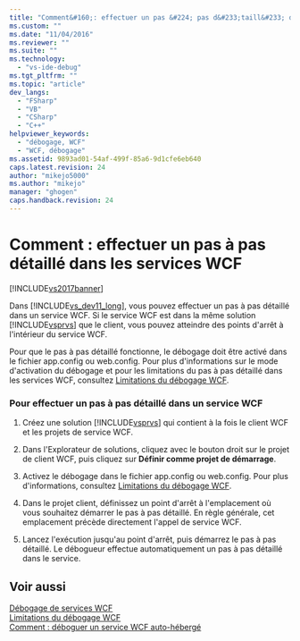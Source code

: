 ```yaml
---
title: "Comment&#160;: effectuer un pas &#224; pas d&#233;taill&#233; dans les services WCF | Microsoft Docs"
ms.custom: ""
ms.date: "11/04/2016"
ms.reviewer: ""
ms.suite: ""
ms.technology: 
  - "vs-ide-debug"
ms.tgt_pltfrm: ""
ms.topic: "article"
dev_langs: 
  - "FSharp"
  - "VB"
  - "CSharp"
  - "C++"
helpviewer_keywords: 
  - "débogage, WCF"
  - "WCF, débogage"
ms.assetid: 9893ad01-54af-499f-85a6-9d1cfe6eb640
caps.latest.revision: 24
author: "mikejo5000"
ms.author: "mikejo"
manager: "ghogen"
caps.handback.revision: 24
---
```

# Comment&#160;: effectuer un pas &#224; pas d&#233;taill&#233; dans les services WCF
[!INCLUDE[vs2017banner](../code-quality/includes/vs2017banner.md)]

Dans [!INCLUDE[vs_dev11_long](../data-tools/includes/vs_dev11_long_md.md)], vous pouvez effectuer un pas à pas détaillé dans un service WCF.  Si le service WCF est dans la même solution [!INCLUDE[vsprvs](../code-quality/includes/vsprvs_md.md)] que le client, vous pouvez atteindre des points d'arrêt à l'intérieur du service WCF.  
  
 Pour que le pas à pas détaillé fonctionne, le débogage doit être activé dans le fichier app.config ou web.config.  Pour plus d'informations sur le mode d'activation du débogage et pour les limitations du pas à pas détaillé dans les services WCF, consultez [Limitations du débogage WCF](../debugger/limitations-on-wcf-debugging.md).  
  
### Pour effectuer un pas à pas détaillé dans un service WCF  
  
1.  Créez une solution [!INCLUDE[vsprvs](../code-quality/includes/vsprvs_md.md)] qui contient à la fois le client WCF et les projets de service WCF.  
  
2.  Dans l'Explorateur de solutions, cliquez avec le bouton droit sur le projet de client WCF, puis cliquez sur **Définir comme projet de démarrage**.  
  
3.  Activez le débogage dans le fichier app.config ou web.config.  Pour plus d'informations, consultez [Limitations du débogage WCF](../debugger/limitations-on-wcf-debugging.md).  
  
4.  Dans le projet client, définissez un point d'arrêt à l'emplacement où vous souhaitez démarrer le pas à pas détaillé.  En règle générale, cet emplacement précède directement l'appel de service WCF.  
  
5.  Lancez l'exécution jusqu'au point d'arrêt, puis démarrez le pas à pas détaillé.  Le débogueur effectue automatiquement un pas à pas détaillé dans le service.  
  
## Voir aussi  
 [Débogage de services WCF](../debugger/debugging-wcf-services.md)   
 [Limitations du débogage WCF](../debugger/limitations-on-wcf-debugging.md)   
 [Comment : déboguer un service WCF auto\-hébergé](../debugger/how-to-debug-a-self-hosted-wcf-service.md)
